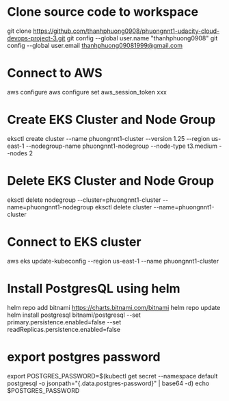 # Clone source code to workspace
git clone https://github.com/thanhphuong0908/phuongnnt1-udacity-cloud-devops-project-3.git
git config --global user.name "thanhphuong0908"
git config --global user.email thanhphuong09081999@gmail.com

# Connect to AWS
aws configure
aws configure set aws_session_token xxx

# Create EKS Cluster and Node Group
eksctl create cluster --name phuongnnt1-cluster --version 1.25 --region us-east-1 --nodegroup-name phuongnnt1-nodegroup --node-type t3.medium --nodes 2
<!-- eksctl create cluster --name phuongnnt1-cluster --region us-east-1 --version 1.27 --vpc-private-subnets subnet-03580e5106eb03120,subnet-051ffa44d3d7a85d9 --without-nodegroup -->
# Delete EKS Cluster and Node Group
eksctl delete nodegroup --cluster=phuongnnt1-cluster --name=phuongnnt1-nodegroup
eksctl delete cluster --name=phuongnnt1-cluster
# Connect to EKS cluster
aws eks update-kubeconfig --region us-east-1 --name phuongnnt1-cluster
# Install PostgresQL using helm
helm repo add bitnami https://charts.bitnami.com/bitnami
helm repo update
helm install postgresql bitnami/postgresql --set primary.persistence.enabled=false --set readReplicas.persistence.enabled=false
# export postgres password
export POSTGRES_PASSWORD=$(kubectl get secret --namespace default postgresql -o jsonpath="{.data.postgres-password}" | base64 -d)
echo $POSTGRES_PASSWORD
